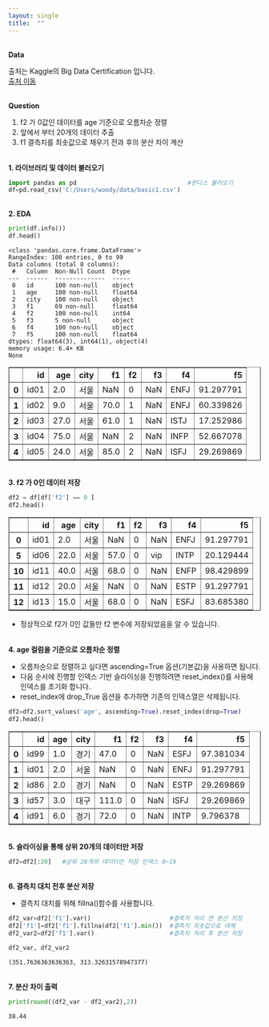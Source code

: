 ```yaml
---
layout: single
title:  ""
---
```


<br/>**Data**<br/>

출처는 Kaggle의 Big Data Certification 입니다.<br/>
[출처 이동](https://www.kaggle.com/code/agileteam/py-t1-8-expected-questions/notebook)

<br/>**Question**<br/>

1. f2 가 0값인 데이터를 age 기준으로 오름차순 정렬
2. 앞에서 부터 20개의 데이터 추출
3. f1 결측치를 최솟값으로 채우기 전과 후의 분산 차이 계산

<br/>**1. 라이브러리 및 데이터 불러오기**<br/>


```python
import pandas as pd                               #판다스 불러오기
df=pd.read_csv('C:/Users/woody/data/basic1.csv')
```

<br/>**2. EDA**<br/>

```python
print(df.info())
df.head()
```

    <class 'pandas.core.frame.DataFrame'>
    RangeIndex: 100 entries, 0 to 99
    Data columns (total 8 columns):
     #   Column  Non-Null Count  Dtype  
    ---  ------  --------------  -----  
     0   id      100 non-null    object 
     1   age     100 non-null    float64
     2   city    100 non-null    object 
     3   f1      69 non-null     float64
     4   f2      100 non-null    int64  
     5   f3      5 non-null      object 
     6   f4      100 non-null    object 
     7   f5      100 non-null    float64
    dtypes: float64(3), int64(1), object(4)
    memory usage: 6.4+ KB
    None
    


</style>
<table border="1" class="dataframe">
  <thead>
    <tr style="text-align: right;">
      <th></th>
      <th>id</th>
      <th>age</th>
      <th>city</th>
      <th>f1</th>
      <th>f2</th>
      <th>f3</th>
      <th>f4</th>
      <th>f5</th>
    </tr>
  </thead>
  <tbody>
    <tr>
      <th>0</th>
      <td>id01</td>
      <td>2.0</td>
      <td>서울</td>
      <td>NaN</td>
      <td>0</td>
      <td>NaN</td>
      <td>ENFJ</td>
      <td>91.297791</td>
    </tr>
    <tr>
      <th>1</th>
      <td>id02</td>
      <td>9.0</td>
      <td>서울</td>
      <td>70.0</td>
      <td>1</td>
      <td>NaN</td>
      <td>ENFJ</td>
      <td>60.339826</td>
    </tr>
    <tr>
      <th>2</th>
      <td>id03</td>
      <td>27.0</td>
      <td>서울</td>
      <td>61.0</td>
      <td>1</td>
      <td>NaN</td>
      <td>ISTJ</td>
      <td>17.252986</td>
    </tr>
    <tr>
      <th>3</th>
      <td>id04</td>
      <td>75.0</td>
      <td>서울</td>
      <td>NaN</td>
      <td>2</td>
      <td>NaN</td>
      <td>INFP</td>
      <td>52.667078</td>
    </tr>
    <tr>
      <th>4</th>
      <td>id05</td>
      <td>24.0</td>
      <td>서울</td>
      <td>85.0</td>
      <td>2</td>
      <td>NaN</td>
      <td>ISFJ</td>
      <td>29.269869</td>
    </tr>
  </tbody>
</table>
</div>


<br/>**3. f2 가 0인 데이터 저장**<br/>

```python
df2 = df[df['f2'] == 0 ]     
df2.head()
```


</style>
<table border="1" class="dataframe">
  <thead>
    <tr style="text-align: right;">
      <th></th>
      <th>id</th>
      <th>age</th>
      <th>city</th>
      <th>f1</th>
      <th>f2</th>
      <th>f3</th>
      <th>f4</th>
      <th>f5</th>
    </tr>
  </thead>
  <tbody>
    <tr>
      <th>0</th>
      <td>id01</td>
      <td>2.0</td>
      <td>서울</td>
      <td>NaN</td>
      <td>0</td>
      <td>NaN</td>
      <td>ENFJ</td>
      <td>91.297791</td>
    </tr>
    <tr>
      <th>5</th>
      <td>id06</td>
      <td>22.0</td>
      <td>서울</td>
      <td>57.0</td>
      <td>0</td>
      <td>vip</td>
      <td>INTP</td>
      <td>20.129444</td>
    </tr>
    <tr>
      <th>10</th>
      <td>id11</td>
      <td>40.0</td>
      <td>서울</td>
      <td>68.0</td>
      <td>0</td>
      <td>NaN</td>
      <td>ENFP</td>
      <td>98.429899</td>
    </tr>
    <tr>
      <th>11</th>
      <td>id12</td>
      <td>20.0</td>
      <td>서울</td>
      <td>NaN</td>
      <td>0</td>
      <td>NaN</td>
      <td>ESTP</td>
      <td>91.297791</td>
    </tr>
    <tr>
      <th>12</th>
      <td>id13</td>
      <td>15.0</td>
      <td>서울</td>
      <td>68.0</td>
      <td>0</td>
      <td>NaN</td>
      <td>ESFJ</td>
      <td>83.685380</td>
    </tr>
  </tbody>
</table>
</div>

+ 정상적으로 f2가 0인 값들만 f2 변수에 저장되었음을 알 수 있습니다.


<br/>**4. age 컬럼을 기준으로 오름차순 정렬**<br/>

+ 오름차순으로 정렬하고 싶다면 ascending=True 옵션(기본값)을 사용하면 됩니다.
+ 다음 순서에 진행할 인덱스 기반 슬라이싱을 진행하려면 reset_index()를 사용해 인덱스를 초기화 합니다.
+ reset_index에 drop_True 옵션을 추가하면 기존의 인덱스열은 삭제됩니다.

```python
df2=df2.sort_values('age', ascending=True).reset_index(drop=True)
df2.head()
```


</style>
<table border="1" class="dataframe">
  <thead>
    <tr style="text-align: right;">
      <th></th>
      <th>id</th>
      <th>age</th>
      <th>city</th>
      <th>f1</th>
      <th>f2</th>
      <th>f3</th>
      <th>f4</th>
      <th>f5</th>
    </tr>
  </thead>
  <tbody>
    <tr>
      <th>0</th>
      <td>id99</td>
      <td>1.0</td>
      <td>경기</td>
      <td>47.0</td>
      <td>0</td>
      <td>NaN</td>
      <td>ESFJ</td>
      <td>97.381034</td>
    </tr>
    <tr>
      <th>1</th>
      <td>id01</td>
      <td>2.0</td>
      <td>서울</td>
      <td>NaN</td>
      <td>0</td>
      <td>NaN</td>
      <td>ENFJ</td>
      <td>91.297791</td>
    </tr>
    <tr>
      <th>2</th>
      <td>id86</td>
      <td>2.0</td>
      <td>경기</td>
      <td>NaN</td>
      <td>0</td>
      <td>NaN</td>
      <td>ESTP</td>
      <td>29.269869</td>
    </tr>
    <tr>
      <th>3</th>
      <td>id57</td>
      <td>3.0</td>
      <td>대구</td>
      <td>111.0</td>
      <td>0</td>
      <td>NaN</td>
      <td>ISFJ</td>
      <td>29.269869</td>
    </tr>
    <tr>
      <th>4</th>
      <td>id91</td>
      <td>6.0</td>
      <td>경기</td>
      <td>72.0</td>
      <td>0</td>
      <td>NaN</td>
      <td>INTP</td>
      <td>9.796378</td>
    </tr>
  </tbody>
</table>
</div>


<br/>**5. 슬라이싱을 통해 상위 20개의 데이터만 저장**<br/>

```python
df2=df2[:20]   #상위 20개의 데이터만 저장 인덱스 0~19
```

<br/>**6. 결측치 대치 전후 분산 저장**<br/>

+ 결측치 대치를 위해 fillna()함수를 사용합니다.

```python
df2_var=df2['f1'].var()                      #결측치 처리 전 분산 저장
df2['f1']=df2['f1'].fillna(df2['f1'].min())  #결측치 최솟값으로 대체
df2_var2=df2['f1'].var()                     #결측치 처리 후 분산 저장

df2_var, df2_var2
```




    (351.7636363636363, 313.32631578947377)


<br/>**7. 분산 차이 출력**<br/>

```python
print(round((df2_var - df2_var2),2))          
```

    38.44
    
